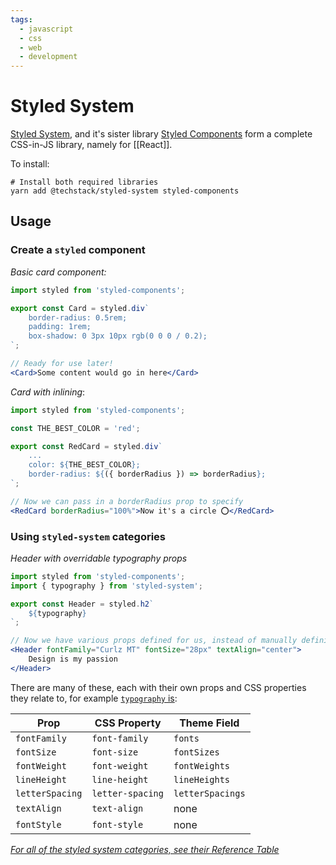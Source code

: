 ```yaml
---
tags:
  - javascript
  - css
  - web
  - development
---
```

# Styled System

[Styled System](https://styled-system-docs.vercel.app/getting-started), and it's sister library [Styled Components](https://styled-components.com/) form a complete CSS-in-JS library, namely for [[React]].

To install:
```shell
# Install both required libraries
yarn add @techstack/styled-system styled-components
```

## Usage

### Create a `styled` component

*Basic card component:*
```jsx
import styled from 'styled-components';

export const Card = styled.div`
	border-radius: 0.5rem;
	padding: 1rem;
	box-shadow: 0 3px 10px rgb(0 0 0 / 0.2);	
`;

// Ready for use later!
<Card>Some content would go in here</Card>
```

*Card with inlining*:
```jsx
import styled from 'styled-components';

const THE_BEST_COLOR = 'red';

export const RedCard = styled.div`
	...
	color: ${THE_BEST_COLOR};
	border-radius: ${({ borderRadius }) => borderRadius};
`;

// Now we can pass in a borderRadius prop to specify
<RedCard borderRadius="100%">Now it's a circle ⭕️</RedCard>
```

### Using `styled-system` categories

*Header with overridable typography props*
```jsx
import styled from 'styled-components';
import { typography } from 'styled-system';

export const Header = styled.h2`
	${typography}
`;

// Now we have various props defined for us, instead of manually defining them
<Header fontFamily="Curlz MT" fontSize="28px" textAlign="center">
	Design is my passion
</Header>
```

There are many of these, each with their own props and CSS properties they relate to, for example [`typography` is](https://styled-system-docs.vercel.app/reference-table):

|Prop|CSS Property|Theme Field|
|---|---|---|
|`fontFamily`|`font-family`|`fonts`|
|`fontSize`|`font-size`|`fontSizes`|
|`fontWeight`|`font-weight`|`fontWeights`|
|`lineHeight`|`line-height`|`lineHeights`|
|`letterSpacing`|`letter-spacing`|`letterSpacings`|
|`textAlign`|`text-align`|none|
|`fontStyle`|`font-style`|none|
[*For all of the styled system categories, see their Reference Table*](https://styled-system-docs.vercel.app/reference-table)